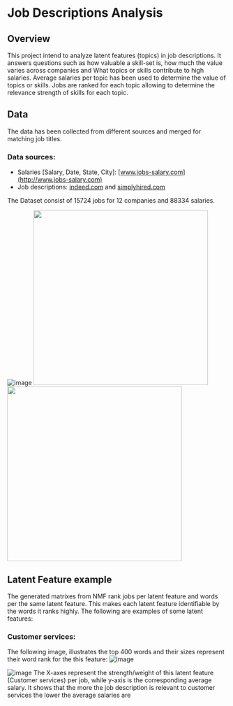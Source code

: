 # Job Descriptions Analysis
## Overview
 
This project intend to analyze latent features (topics) in job descriptions. It answers questions such as how valuable a skill-set is, how much the value varies across companies and What topics or skills contribute to high salaries. Average salaries per topic has been used to determine the value of topics or skills. Jobs are ranked for each topic allowing to determine the relevance strength of skills for each topic. 

  
## Data

The data has been collected from different sources and merged for matching job titles.

### Data sources:

*  Salaries [Salary, Date, State, City]:  [www.jobs-salary.com](http://www.jobs-salary.com)
*  Job descriptions: [indeed.com](http://www.indeed.com) and [simplyhired.com](http://www.simplyhired.com)

The Dataset consist of 15724 jobs for 12 companies and 88334 salaries.

![image](https://cloud.githubusercontent.com/assets/13112596/10216841/c937e094-67e0-11e5-8077-597d968062f2.png)
<img src=https://cloud.githubusercontent.com/assets/13112596/10216871/0e8e8bde-67e1-11e5-9c87-3a39deba4aa1.png width=400 height=400 />
<img src=https://cloud.githubusercontent.com/assets/13112596/10216872/149890f6-67e1-11e5-919b-02f30d83805f.png width=400 height=400 />
## Latent Feature example
The generated matrixes from NMF rank jobs per latent feature and words per the same latent feature. This makes each latent feature identifiable by the words it ranks highly. The following are examples of some latent features: 

### Customer services:
The following image, illustrates the top 400 words and their sizes represent their word rank for the this feature:
![image](https://cloud.githubusercontent.com/assets/13112596/10216879/1ad23c2e-67e1-11e5-9f8e-f0dccf0642a0.png)

![image](https://cloud.githubusercontent.com/assets/13112596/10217515/2b0942e6-67e5-11e5-8fb5-6d575d73ebc1.png)
The X-axes represent the strength/weight of this latent feature (Customer services) per job, while y-axis is the corresponding average salary. It shows that the more the job description is relevant to customer services the lower the average salaries are

